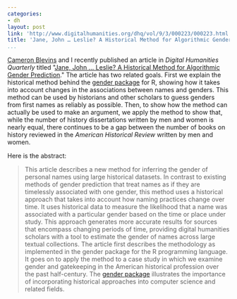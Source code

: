 ```yaml
---
categories:
- dh
layout: post
link: 'http://www.digitalhumanities.org/dhq/vol/9/3/000223/000223.html'
title: 'Jane, John … Leslie? A Historical Method for Algorithmic Gender Prediction'
...
```


[Cameron Blevins](http://www.cameronblevins.org/) and I recently published an article in *Digital Humanities Quarterly* titled "[Jane, John … Leslie? A Historical Method for Algorithmic Gender Prediction](http://www.digitalhumanities.org/dhq/vol/9/3/000223/000223.html)." The article has two related goals. First we explain the historical method behind the [gender package](https://github.com/ropensci/gender) for R, showing how it takes into account changes in the associations between names and genders. This method can be used by historians and other scholars to guess genders from first names as reliably as possible. Then, to show how the method can actually be used to make an argument, we apply the method to show that, while the number of history dissertations written by men and women is nearly equal, there continues to be a gap between the number of books on history reviewed in the *American Historical Review* written by men and women.

Here is the abstract:

> This article describes a new method for inferring the gender of personal names using large historical datasets. In contrast to existing methods of gender prediction that treat names as if they are timelessly associated with one gender, this method uses a historical approach that takes into account how naming practices change over time. It uses historical data to measure the likelihood that a name was associated with a particular gender based on the time or place under study. This approach generates more accurate results for sources that encompass changing periods of time, providing digital humanities scholars with a tool to estimate the gender of names across large textual collections. The article first describes the methodology as implemented in the gender package for the R programming language. It goes on to apply the method to a case study in which we examine gender and gatekeeping in the American historical profession over the past half-century. The [gender package](https://github.com/ropensci/gender) illustrates the importance of incorporating historical approaches into computer science and related fields.
